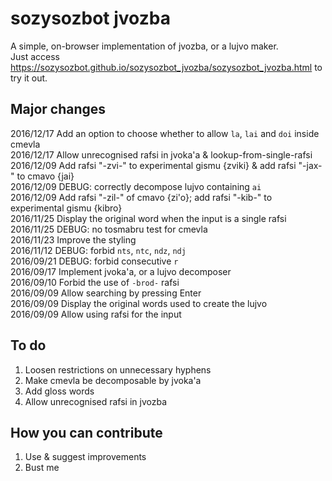 # sozysozbot jvozba

A simple, on-browser implementation of jvozba, or a lujvo maker.  
Just access https://sozysozbot.github.io/sozysozbot_jvozba/sozysozbot_jvozba.html to try it out.  


## Major changes
2016/12/17 Add an option to choose whether to allow `la`, `lai` and `doi` inside cmevla  
2016/12/17 Allow unrecognised rafsi in jvoka'a & lookup-from-single-rafsi  
2016/12/09 Add rafsi "-zvi-" to experimental gismu {zviki} & add rafsi "-jax-" to cmavo {jai}  
2016/12/09 DEBUG: correctly decompose lujvo containing `ai`   
2016/12/09 Add rafsi "-zil-" of cmavo {zi'o}; add rafsi "-kib-" to experimental gismu {kibro}   
2016/11/25 Display the original word when the input is a single rafsi    
2016/11/25 DEBUG: no tosmabru test for cmevla  
2016/11/23 Improve the styling  
2016/11/12 DEBUG: forbid `nts`, `ntc`, `ndz`, `ndj`  
2016/09/21 DEBUG: forbid consecutive `r`  
2016/09/17 Implement jvoka'a, or a lujvo decomposer  
2016/09/10 Forbid the use of `-brod-` rafsi  
2016/09/09 Allow searching by pressing Enter  
2016/09/09 Display the original words used to create the lujvo  
2016/09/09 Allow using rafsi for the input  

## To do
1. Loosen restrictions on unnecessary hyphens
2. Make cmevla be decomposable by jvoka'a  
3. Add gloss words  
4. Allow unrecognised rafsi in jvozba

## How you can contribute
1. Use & suggest improvements
2. Bust me
